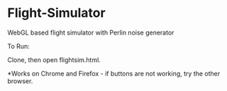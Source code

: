 # Flight-Simulator
WebGL based flight simulator with Perlin noise generator

To Run:

Clone, then open flightsim.html.

*Works on Chrome and Firefox - if buttons are not working, try the other browser.
